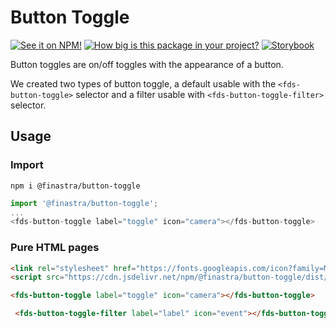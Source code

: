 # Button Toggle

[![See it on NPM!](https://img.shields.io/npm/v/@finastra/button-toggle?style=for-the-badge)](https://www.npmjs.com/package/@finastra/button-toggle)
[![How big is this package in your project?](https://img.shields.io/bundlephobia/minzip/@finastra/button-toggle?style=for-the-badge)](https://bundlephobia.com/result?p=@finastra/button-toggle')
[![Storybook](https://shields.io/badge/-Play%20with%20this%20web%20component-2a0481?logo=storybook&style=for-the-badge)](https://finastra.github.io/finastra-design-system/?path=/story/actions-toggle-button-toggle--default)

Button toggles are on/off toggles with the appearance of a button.

We created two types of button toggle, a default usable with the `<fds-button-toggle>` selector and a filter usable with `<fds-button-toggle-filter>` selector.

## Usage

### Import

```
npm i @finastra/button-toggle
```

```ts
import '@finastra/button-toggle';
...
<fds-button-toggle label="toggle" icon="camera"></fds-button-toggle>
```

### Pure HTML pages

```html
<link rel="stylesheet" href="https://fonts.googleapis.com/icon?family=Material+Icons" />
<script src="https://cdn.jsdelivr.net/npm/@finastra/button-toggle/dist/fds-button-toggle.js"></script>

<fds-button-toggle label="toggle" icon="camera"></fds-button-toggle>

 <fds-button-toggle-filter label="label" icon="event"></fds-button-toggle-filter>
```

